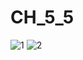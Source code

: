 # CH_5_5
![1](https://user-images.githubusercontent.com/118417960/219091963-cd3ca6dd-a706-4f73-959f-58f6a581eae7.PNG)
![2](https://user-images.githubusercontent.com/118417960/219091977-e619ac83-fc73-4d0c-be6c-b4d7bf480b56.PNG)
